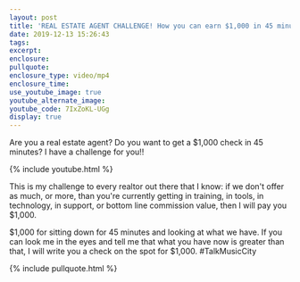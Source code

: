```yaml
---
layout: post
title: 'REAL ESTATE AGENT CHALLENGE! How you can earn $1,000 in 45 minutes!'
date: 2019-12-13 15:26:43
tags:
excerpt:
enclosure:
pullquote:
enclosure_type: video/mp4
enclosure_time:
use_youtube_image: true
youtube_alternate_image:
youtube_code: 7IxZoKL-UGg
display: true
---
```


Are you a real estate agent? Do you want to get a $1,000 check in 45 minutes? I have a challenge for you\!\!&nbsp;

{% include youtube.html %}

This is my challenge to every realtor out there that I know: if we don't offer as much, or more, than you're currently getting in training, in tools, in technology, in support, or bottom line commission value, then I will pay you $1,000.

$1,000 for sitting down for 45 minutes and looking at what we have. If you can look me in the eyes and tell me that what you have now is greater than that, I will write you a check on the spot for $1,000. \#TalkMusicCity

{% include pullquote.html %}

